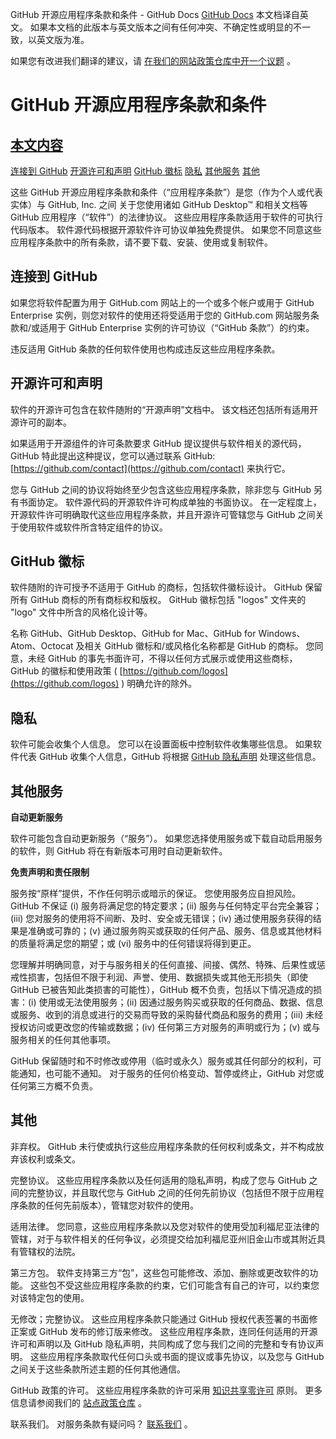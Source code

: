 GitHub 开源应用程序条款和条件 - GitHub Docs
[GitHub Docs](/cn)
本文档译自英文。 如果本文档的此版本与英文版本之间有任何冲突、不确定性或明显的不一致，以英文版为准。

如果您有改进我们翻译的建议，请
[在我们的网站政策仓库中开一个议题](https://github.com/github/site-policy/issues)
。

# GitHub 开源应用程序条款和条件

## [本文内容](/github/site-policy/github-open-source-applications-terms-and-conditions#in-this-article)
[连接到 GitHub](#connecting-to-github)
[开源许可和声明](#open-source-licenses-and-notices)
[GitHub 徽标](#githubs-logos)
[隐私](#privacy)
[其他服务](#additional-services)
[其他](#miscellanea)

这些 GitHub 开源应用程序条款和条件（“应用程序条款”）是您（作为个人或代表实体）与 GitHub, Inc. 之间 关于您使用诸如 GitHub Desktop™ 和相关文档等 GitHub 应用程序（“软件”）的法律协议。 这些应用程序条款适用于软件的可执行代码版本。 软件源代码根据开源软件许可协议单独免费提供。 如果您不同意这些应用程序条款中的所有条款，请不要下载、安装、使用或复制软件。

## 连接到 GitHub

如果您将软件配置为用于 GitHub.com 网站上的一个或多个帐户或用于 GitHub Enterprise 实例，则您对软件的使用还将受适用于您的 GitHub.com 网站服务条款和/或适用于 GitHub Enterprise 实例的许可协议（“GitHub 条款”）的约束。

违反适用 GitHub 条款的任何软件使用也构成违反这些应用程序条款。

## 开源许可和声明

软件的开源许可包含在软件随附的“开源声明”文档中。 该文档还包括所有适用开源许可的副本。

如果适用于开源组件的许可条款要求 GitHub 提议提供与软件相关的源代码，GitHub 特此提出这种提议，您可以通过联系 GitHub:
[https://github.com/contact](https://github.com/contact)
来执行它。

您与 GitHub 之间的协议将始终至少包含这些应用程序条款，除非您与 GitHub 另有书面协定。 软件源代码的开源软件许可构成单独的书面协议。 在一定程度上，开源软件许可明确取代这些应用程序条款，并且开源许可管辖您与 GitHub 之间关于使用软件或软件所含特定组件的协议。

## GitHub 徽标

软件随附的许可授予不适用于 GitHub 的商标，包括软件徽标设计。 GitHub 保留所有 GitHub 商标的所有商标权和版权。 GitHub 徽标包括 "logos" 文件夹的 "logo" 文件中所含的风格化设计等。

名称 GitHub、GitHub Desktop、GitHub for Mac、GitHub for Windows、Atom、Octocat 及相关 GitHub 徽标和/或风格化名称都是 GitHub 的商标。 您同意，未经 GitHub 的事先书面许可，不得以任何方式展示或使用这些商标，GitHub 的徽标和使用政策 (
[https://github.com/logos](https://github.com/logos)
) 明确允许的除外。

## 隐私

软件可能会收集个人信息。 您可以在设置面板中控制软件收集哪些信息。 如果软件代表 GitHub 收集个人信息，GitHub 将根据
[GitHub 隐私声明](/cn/articles/github-privacy-statement)
处理这些信息。

## 其他服务

**自动更新服务**

软件可能包含自动更新服务（“服务”）。 如果您选择使用服务或下载自动启用服务的软件，则 GitHub 将在有新版本可用时自动更新软件。

**免责声明和责任限制**

服务按“原样”提供，不作任何明示或暗示的保证。 您使用服务应自担风险。 GitHub 不保证 (i) 服务将满足您的特定要求；(ii) 服务与任何特定平台完全兼容；(iii) 您对服务的使用将不间断、及时、安全或无错误；(iv) 通过使用服务获得的结果是准确或可靠的；(v) 通过服务购买或获取的任何产品、服务、信息或其他材料的质量将满足您的期望；或 (vi) 服务中的任何错误将得到更正。

您理解并明确同意，对于与服务相关的任何直接、间接、偶然、特殊、后果性或惩戒性损害，包括但不限于利润、声誉、使用、数据损失或其他无形损失（即使 GitHub 已被告知此类损害的可能性），GitHub 概不负责，包括以下情况造成的损害：(i) 使用或无法使用服务；(ii) 因通过服务购买或获取的任何商品、数据、信息或服务、收到的消息或进行的交易而导致的采购替代商品和服务的费用；(iii) 未经授权访问或更改您的传输或数据；(iv) 任何第三方对服务的声明或行为；(v) 或与服务相关的任何其他事项。

GitHub 保留随时和不时修改或停用（临时或永久）服务或其任何部分的权利，可能通知，也可能不通知。 对于服务的任何价格变动、暂停或终止，GitHub 对您或任何第三方概不负责。

## 其他

非弃权。 GitHub 未行使或执行这些应用程序条款的任何权利或条文，并不构成放弃该权利或条文。

完整协议。 这些应用程序条款以及任何适用的隐私声明，构成了您与 GitHub 之间的完整协议，并且取代您与 GitHub 之间的任何先前协议（包括但不限于应用程序条款的任何先前版本），管辖您对软件的使用。

适用法律。 您同意，这些应用程序条款以及您对软件的使用受加利福尼亚法律的管辖，对于与软件相关的任何争议，必须提交给加利福尼亚州旧金山市或其附近具有管辖权的法院。

第三方包。 软件支持第三方“包”，这些包可能修改、添加、删除或更改软件的功能。  这些包不受这些应用程序条款的约束，它们可能含有自己的许可，以约束您对该特定包的使用。

无修改；完整协议。 这些应用程序条款只能通过 GitHub 授权代表签署的书面修正案或 GitHub 发布的修订版来修改。 这些应用程序条款，连同任何适用的开源许可和声明以及 GitHub 隐私声明，共同构成了您与我们之间的完整和专有协议声明。 这些应用程序条款取代任何口头或书面的提议或事先协议，以及您与 GitHub 之间关于这些条款所述主题的任何其他通信。

GitHub 政策的许可。 这些应用程序条款的许可采用
[知识共享零许可](https://creativecommons.org/publicdomain/zero/1.0/)
原则。 更多信息请参阅我们的
[站点政策仓库](https://github.com/github/site-policy#license)
。

联系我们。 对服务条款有疑问吗？
[联系我们](https://support.github.com/contact?tags=docs-policy)
。
